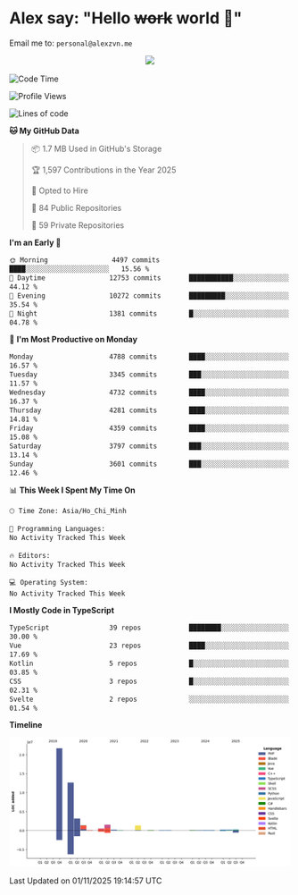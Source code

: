 # Alex say: "Hello ~~work~~ world 🐾"
Email me to: `personal@alexzvn.me`


<p align=center>
  <a href="https://skillicons.dev">
    <img src="https://skillicons.dev/icons?i=ts,js,php,nodejs,bun,vue,nuxt,react,svelte,tauri,laravel,rust,mongodb,docker,electron,redis,rabbitmq,tailwind,git,cloudflare,elysia,mysql,nginx,rollupjs,sentry,ubuntu,yarn,html,css,vite" />
  </a>
</p>

<!--START_SECTION:waka-->
![Code Time](http://img.shields.io/badge/Code%20Time-1%2C066%20hrs%2055%20mins-blue)

![Profile Views](http://img.shields.io/badge/Profile%20Views-6-blue)

![Lines of code](https://img.shields.io/badge/From%20Hello%20World%20I%27ve%20Written-43.7%20million%20lines%20of%20code-blue)

**🐱 My GitHub Data** 

> 📦 1.7 MB Used in GitHub's Storage 
 > 
> 🏆 1,597 Contributions in the Year 2025
 > 
> 💼 Opted to Hire
 > 
> 📜 84 Public Repositories 
 > 
> 🔑 59 Private Repositories 
 > 
**I'm an Early 🐤** 

```text
🌞 Morning                4497 commits        ████░░░░░░░░░░░░░░░░░░░░░   15.56 % 
🌆 Daytime                12753 commits       ███████████░░░░░░░░░░░░░░   44.12 % 
🌃 Evening                10272 commits       █████████░░░░░░░░░░░░░░░░   35.54 % 
🌙 Night                  1381 commits        █░░░░░░░░░░░░░░░░░░░░░░░░   04.78 % 
```
📅 **I'm Most Productive on Monday** 

```text
Monday                   4788 commits        ████░░░░░░░░░░░░░░░░░░░░░   16.57 % 
Tuesday                  3345 commits        ███░░░░░░░░░░░░░░░░░░░░░░   11.57 % 
Wednesday                4732 commits        ████░░░░░░░░░░░░░░░░░░░░░   16.37 % 
Thursday                 4281 commits        ████░░░░░░░░░░░░░░░░░░░░░   14.81 % 
Friday                   4359 commits        ████░░░░░░░░░░░░░░░░░░░░░   15.08 % 
Saturday                 3797 commits        ███░░░░░░░░░░░░░░░░░░░░░░   13.14 % 
Sunday                   3601 commits        ███░░░░░░░░░░░░░░░░░░░░░░   12.46 % 
```


📊 **This Week I Spent My Time On** 

```text
🕑︎ Time Zone: Asia/Ho_Chi_Minh

💬 Programming Languages: 
No Activity Tracked This Week

🔥 Editors: 
No Activity Tracked This Week

💻 Operating System: 
No Activity Tracked This Week
```

**I Mostly Code in TypeScript** 

```text
TypeScript               39 repos            ████████░░░░░░░░░░░░░░░░░   30.00 % 
Vue                      23 repos            ████░░░░░░░░░░░░░░░░░░░░░   17.69 % 
Kotlin                   5 repos             █░░░░░░░░░░░░░░░░░░░░░░░░   03.85 % 
CSS                      3 repos             █░░░░░░░░░░░░░░░░░░░░░░░░   02.31 % 
Svelte                   2 repos             ░░░░░░░░░░░░░░░░░░░░░░░░░   01.54 % 
```



**Timeline**

![Lines of Code chart](https://raw.githubusercontent.com/alexzvn/alexzvn/main/assets/bar_graph.png)


 Last Updated on 01/11/2025 19:14:57 UTC
<!--END_SECTION:waka-->
